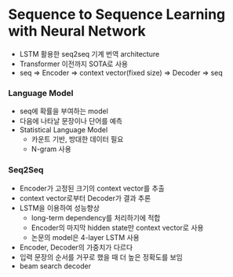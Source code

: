 # Sequence to Sequence Learning with Neural Network
- LSTM 활용한 seq2seq 기계 번역 architecture
- Transformer 이전까지 SOTA로 사용
- seq => Encoder => context vector(fixed size) => Decoder => seq

### Language Model
- seq에 확률을 부여하는 model
- 다음에 나타날 문장이나 단어를 예측
- Statistical Language Model
  - 카운트 기반, 방대한 데이터 필요
  - N-gram 사용

### Seq2Seq
- Encoder가 고정된 크기의 context vector를 추출
- context vector로부터 Decoder가 결과 추론
- LSTM을 이용하여 성능향상
  - long-term dependency를 처리하기에 적합
  - Encoder의 마지막 hidden state만 context vector로 사용
  - 논문의 model은 4-layer LSTM 사용
- Encoder, Decoder의 가중치가 다르다
- 입력 문장의 순서를 거꾸로 했을 때 더 높은 정확도를 보임
- beam search decoder
